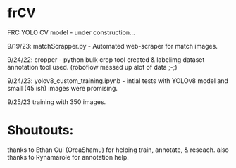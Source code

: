 # frCV
FRC YOLO CV model - under construction...

9/19/23: matchScrapper.py - Automated web-scraper for match images.

9/24/22: cropper - python bulk crop tool created & labelimg dataset annotation tool used. (roboflow messed up alot of data ;-;)

9/24/23: yolov8_custom_training.ipynb - intial tests with YOLOv8 model and small (45 ish) images were promising.

9/25/23 training with 350 images.

# Shoutouts:
thanks to Ethan Cui (OrcaShamu) for helping train, annotate, & reseach.
also thanks to Rynamarole for annotation help. 
